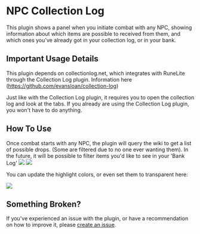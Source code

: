 # NPC Collection Log

This plugin shows a panel when you initiate combat with any NPC, showing information about which items are possible to received from them, and which ones you've already got in your collection log, or in your bank.

## Important Usage Details

This plugin depends on collectionlog.net, which integrates with RuneLite through the Collection Log plugin.
Information here (https://github.com/evansloan/collection-log)

Just like with the Collection Log plugin, it requires you to open the collection log and look at the tabs. If you already are using the Collection Log plugin, you won't have to do anything.

## How To Use



Once combat starts with any NPC, the plugin will query the wiki to get a list of possible drops. (Some are filtered due to no one ever wanting them). In the future, it will be possible to filter items you'd like to see in your 'Bank Log'
![](https://imgur.com/H0XIkSl.png)
![](https://imgur.com/pEGhYq8.png)

You can update the highlight colors, or even set them to transparent here:

![](https://imgur.com/BPeol2s.png)

## Something Broken?

If you've experienced an issue with the plugin, or have a recommendation on how to improve it, please [create an issue](https://github.com/ElOsoGroso/NPCCollectionLog/issues/new).

